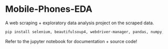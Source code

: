 # Mobile-Phones-EDA
A web scraping + exploratory data analysis project on the scraped data.
```bash
pip install selenium, beautifulsoup4, webdriver-manager, pandas, numpy, matplotlib, seaborn
```

Refer to the jupyter notebook for documentation + source code!
